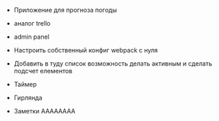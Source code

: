 - Приложение для прогноза погоды
- аналог trello
- admin panel
- Настроить собственный конфиг webpack с нуля

- Добавить в туду список возможность делать активным и сделать подсчет елементов
- Таймер
- Гирлянда
- Заметки АААААААА
